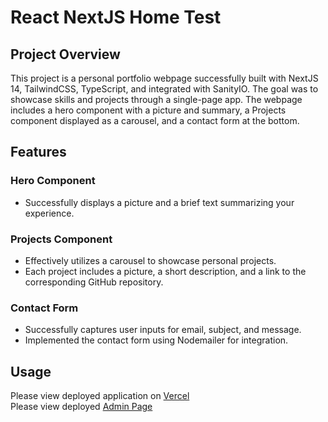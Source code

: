 # React NextJS Home Test

## Project Overview

This project is a personal portfolio webpage successfully built with NextJS 14, TailwindCSS, TypeScript, and integrated with SanityIO. The goal was to showcase skills and projects through a single-page app. The webpage includes a hero component with a picture and summary, a Projects component displayed as a carousel, and a contact form at the bottom.

## Features

### Hero Component
- Successfully displays a picture and a brief text summarizing your experience.

### Projects Component
- Effectively utilizes a carousel to showcase personal projects.
- Each project includes a picture, a short description, and a link to the corresponding GitHub repository.

### Contact Form
- Successfully captures user inputs for email, subject, and message.
- Implemented the contact form using Nodemailer for integration.

## Usage

Please view deployed application on [Vercel](https://next-js-portfolio-ten-gold.vercel.app/) </br>
Please view deployed [Admin Page](https://next-js-portfolio-ten-gold.vercel.app/admin)
